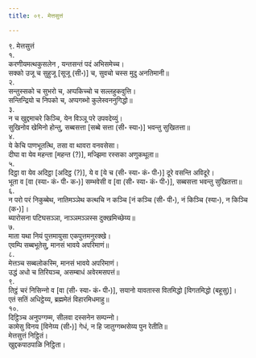 ```yaml
---
title: ०९. मेत्तसुत्तं

---
```

९. मेत्तसुत्तं  
१.  
करणीयमत्थकुसलेन , यन्तसन्तं पदं अभिसमेच्‍च।  
सक्‍को उजू च सुहुजू [सूजू (सी॰)] च, सुवचो चस्स मुदु अनतिमानी॥  
२.  
सन्तुस्सको च सुभरो च, अप्पकिच्‍चो च सल्‍लहुकवुत्ति।  
सन्तिन्द्रियो च निपको च, अप्पगब्भो कुलेस्वननुगिद्धो॥  
३.  
न च खुद्दमाचरे किञ्‍चि, येन विञ्‍ञू परे उपवदेय्युं।  
सुखिनोव खेमिनो होन्तु, सब्बसत्ता [सब्बे सत्ता (सी॰ स्या॰)] भवन्तु सुखितत्ता॥  
४.  
ये केचि पाणभूतत्थि, तसा वा थावरा वनवसेसा।  
दीघा वा येव महन्ता [महन्त (?)], मज्झिमा रस्सका अणुकथूला॥  
५.  
दिट्ठा वा येव अदिट्ठा [अदिट्ठ (?)], ये व [ये च (सी॰ स्या॰ कं॰ पी॰)] दूरे वसन्ति अविदूरे।  
भूता व [वा (स्या॰ कं॰ पी॰ क॰)] सम्भवेसी व [वा (सी॰ स्या॰ कं॰ पी॰)], सब्बसत्ता भवन्तु सुखितत्ता॥  
६.  
न परो परं निकुब्बेथ, नातिमञ्‍ञेथ कत्थचि न कञ्‍चि [नं कञ्‍चि (सी॰ पी॰), नं किञ्‍चि (स्या॰), न किञ्‍चि (क॰)]।  
ब्यारोसना पटिघसञ्‍ञा, नाञ्‍ञमञ्‍ञस्स दुक्खमिच्छेय्य॥  
७.  
माता यथा नियं पुत्तमायुसा एकपुत्तमनुरक्खे।  
एवम्पि सब्बभूतेसु, मानसं भावये अपरिमाणं॥  
८.  
मेत्तञ्‍च सब्बलोकस्मि, मानसं भावये अपरिमाणं।  
उद्धं अधो च तिरियञ्‍च, असम्बाधं अवेरमसपत्तं॥  
९.  
तिट्ठं चरं निसिन्‍नो व [वा (सी॰ स्या॰ कं॰ पी॰)], सयानो यावतास्स वितमिद्धो [विगतमिद्धो (बहूसु)]।  
एतं सतिं अधिट्ठेय्य, ब्रह्ममेतं विहारमिधमाहु॥  
१०.  
दिट्ठिञ्‍च अनुपग्गम्म, सीलवा दस्सनेन सम्पन्‍नो।  
कामेसु विनय [विनेय्य (सी॰)] गेधं, न हि जातुग्गब्भसेय्य पुन रेतीति॥  
मेत्तसुत्तं निट्ठितं।  
खुद्दकपाठपाळि निट्ठिता।  